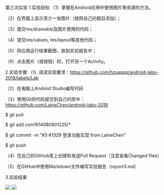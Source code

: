 第三次实验
1.实验目标
（1）掌握在Android应用中使用图片等资源的方法。

（2）在界面上显示至少一张图片（按照自己的题目添加）；

（3）提交res/drawable及图片使用的代码；

（4）提交res/values, res/layout等其他代码；

（5）将应用运行结果截图，放到实验报告中；

（6）点击图片（或按钮）时，打开另一个Activity。

2.实验步骤
（1）阅读实验要求：https://github.com/hzuapps/android-labs-2018/labels/Lab

（2）在电脑上Android Studio编写代码

（3）使用Git将代码提交到自己的库中：https://github.com/LaineChen/android-labs-2018

$ git pull

$ git add com1614080901225/*

$ git commit -m "#3 #1329 登录功能实现 from LaineChen"

$ git push

（4）在自己的GitHub库上创建和发送Pull Request（注意查看Changed files）

（5）在GitHub中使用Markdown文件编写实验报告（report3.md）

3.实验结果


![](https://github.com/LaineChen/android-labs-2018/blob/master/com1614080901225/open.png)
![](https://github.com/LaineChen/android-labs-2018/blob/master/com1614080901225/login.png)
